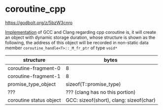 # coroutine_cpp

https://godbolt.org/z/5bzW3cnro

[Implementation](https://godbolt.org/z/jdb3sKT7n) of GCC and Clang regarding cpp coroutine is, it will create an object with dynamic storage duration, whose structure is shown as the following, the address of this object will be recorded in non-static data member `coroutine_handle<T>::_M_fr_ptr` of type `void*` 

| structure | bytes  |  
|  ---- | -------| 
|  coroutine-fragment-0 |  8 |
|  coroutine-fragment-1 |  8 |
| promise_type_object|  sizeof(T::promise_type)    |
| ??? |  ??? (clang has no this portion)| 
| coroutine status object|  GCC: sizeof(short), clang: sizeof(char) | 
